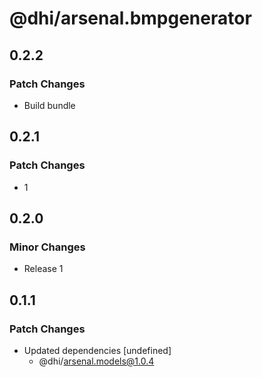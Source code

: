 # @dhi/arsenal.bmpgenerator

## 0.2.2

### Patch Changes

- Build bundle

## 0.2.1

### Patch Changes

- 1

## 0.2.0

### Minor Changes

- Release 1

## 0.1.1

### Patch Changes

- Updated dependencies [undefined]
  - @dhi/arsenal.models@1.0.4
